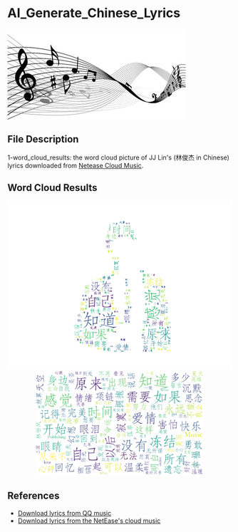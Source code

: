 # AI_Generate_Chinese_Lyrics
<img src="music.jpg"/>

## File Description
1-word_cloud_results: the word cloud picture of JJ Lin's (林俊杰 in Chinese) lyrics downloaded from [Netease Cloud Music](https://music.163.com).

## Word Cloud Results
<img src="1-word_cloud_results/WordCloudDefautColors2.png"/>
<div align=center><img width="75%" height="75%" src="1-word_cloud_results/WordCloudDefautColors.png"/></div>

## References
* [Download lyrics from QQ music](https://github.com/qwertyyb/lyricswordcloud)
* [Download lyrics from the NetEase's cloud music](https://github.com/2niuhe/lyrics_wordcloud)
